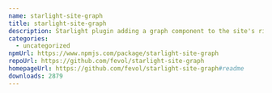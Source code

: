 ```yaml
---
name: starlight-site-graph
title: starlight-site-graph
description: Starlight plugin adding a graph component to the site's right-sidebar
categories:
  - uncategorized
npmUrl: https://www.npmjs.com/package/starlight-site-graph
repoUrl: https://github.com/fevol/starlight-site-graph
homepageUrl: https://github.com/fevol/starlight-site-graph#readme
downloads: 2879
---
```


